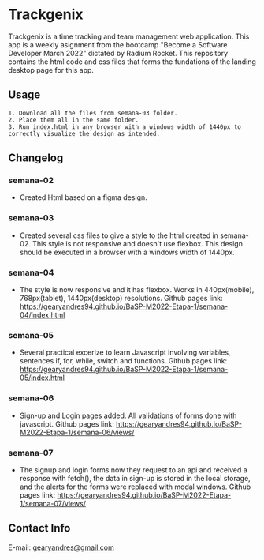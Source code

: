 # Trackgenix
Trackgenix is a time tracking and team management web application.  This app is a weekly asignment from the bootcamp "Become a Software Developer March 2022" dictated by Radium Rocket. This repository contains the html code and css files that forms the fundations of the landing desktop page for this app.
## Usage

```
1. Download all the files from semana-03 folder.
2. Place them all in the same folder.
3. Run index.html in any browser with a windows width of 1440px to correctly visualize the design as intended.

```
## Changelog
### semana-02
- Created Html based on a figma design.
### semana-03
- Created several css files to give a style to the html created in semana-02. This style is not responsive and doesn't use flexbox. 
This design should be executed in a browser with a windows width of 1440px.
### semana-04
- The style is now responsive and it has flexbox. Works in 440px(mobile), 768px(tablet), 1440px(desktop) resolutions. 
Github pages link: https://gearyandres94.github.io/BaSP-M2022-Etapa-1/semana-04/index.html
### semana-05
- Several practical excerize to learn Javascript involving variables, sentences if, for, while, switch and functions.
Github pages link: https://gearyandres94.github.io/BaSP-M2022-Etapa-1/semana-05/index.html
### semana-06
- Sign-up and Login pages added. All validations of forms done with javascript.
Github pages link: https://gearyandres94.github.io/BaSP-M2022-Etapa-1/semana-06/views/
### semana-07
- The signup and login forms now they request to an api and received a response with fetch(), the data in sign-up 
is stored in  the local storage, and the alerts for the forms were replaced with modal windows. 
Github pages link: https://gearyandres94.github.io/BaSP-M2022-Etapa-1/semana-07/views/

## Contact Info
E-mail: gearyandres@gmail.com
